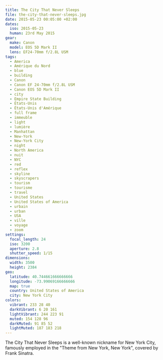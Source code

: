 ```yaml
---
title: The City That Never Sleeps
file: the-city-that-never-sleeps.jpg
date: 2015-05-23 00:05:00 +02:00
dates:
  iso: 2015-05-23
  human: 23rd May 2015
gear:
  make: Canon
  model: EOS 5D Mark II
  lens: EF24-70mm f/2.8L USM
tags:
  - America
  - Amérique du Nord
  - blue
  - building
  - Canon
  - Canon EF 24-70mm f/2.8L USM
  - Canon EOS 5D Mark II
  - city
  - Empire State Building
  - États-Unis
  - États-Unis d'Amérique
  - full frame
  - immeuble
  - light
  - lumière
  - Manhattan
  - New-York
  - New-York City
  - night
  - North America
  - nuit
  - NYC
  - red
  - reflex
  - skyline
  - skyscrapers
  - tourism
  - tourisme
  - travel
  - United States
  - United States of America
  - urbain
  - urban
  - USA
  - ville
  - voyage
  - zoom
settings:
  focal_length: 24
  iso: 3200
  aperture: 2.8
  shutter_speed: 1/15
dimensions:
  width: 3500
  height: 2384
geo:
  latitude: 40.744661666666666
  longitude: -73.99069166666666
  map: true
  country: United States of America
  city: New York City
colors:
  vibrant: 233 28 40
  darkVibrant: 6 20 161
  lightVibrant: 244 223 91
  muted: 154 128 96
  darkMuted: 91 85 52
  lightMuted: 187 183 218
---
```


The City That Never Sleeps is a well-known nickname for New York City, famously employed in the "Theme from New York, New York", covered by Frank Sinatra.
